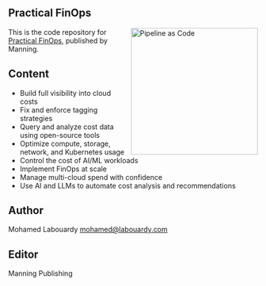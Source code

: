 ## Practical FinOps

<a href="https://www.manning.com/books/practical-finops"><img src="https://images.manning.com/264/352/resize/book/4/18d2343-bc7c-45a9-811c-b92c2c38a39d/Labouardy-MEAP-HI.png" alt="Pipeline as Code" height="256px" align="right"></a>

This is the code repository for [Practical FinOps](https://www.manning.com/books/practical-finops), published by Manning.

## Content

* Build full visibility into cloud costs
* Fix and enforce tagging strategies
* Query and analyze cost data using open-source tools
* Optimize compute, storage, network, and Kubernetes usage
* Control the cost of AI/ML workloads
* Implement FinOps at scale
* Manage multi-cloud spend with confidence
* Use AI and LLMs to automate cost analysis and recommendations

## Author

Mohamed Labouardy <mohamed@labouardy.com>

## Editor

Manning Publishing 